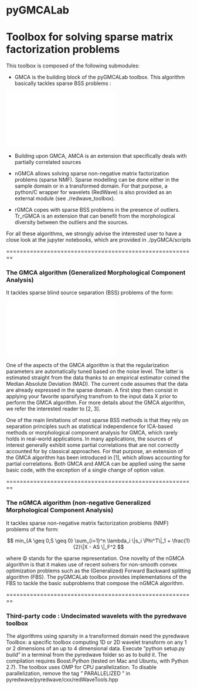 # pyGMCALab
Toolbox for solving sparse matrix factorization problems
========================================================

This toolbox is composed of the following submodules:

* GMCA is the building block of the pyGMCALab toolbox. This algorithm basically tackles
sparse BSS problems :

![gmca](./Fig/gmca.pdf?raw=true)

* Building upon GMCA, AMCA is an extension that specifically deals with partially correlated sources

* nGMCA allows solving sparse non-negative matrix factorization problems (sparse NMF). Sparse modelling can be done
either in the sample domain or in a transformed domain. For that purpose, a python/C wrapper for wavelets (RedWave) is also
provided as an external module (see ./redwave_toolbox).

* rGMCA copes with sparse BSS problems in the presence of outliers. Tr_rGMCA is an extension that can benefit from the morphological
diversity between the outliers and the sources.

For all these algorithms, we strongly advise the interested user to have a close look at the jupyter notebooks, which are provided in ./pyGMCA/scripts

========================================================

### The GMCA algorithm (Generalized Morphological Component Analysis)
It tackles sparse blind source separation (BSS) problems of the form:

![ngmca](./Fig/ngmca.pdf?raw=true)

One of the aspects of the GMCA algorithm is that the regularization parameters are automatically tuned based on the noise level. The latter is estimated straight from the data thanks to an empirical estimator coined the Median Absolute Deviation (MAD).
The current code assumes that the data are already expressed in the sparse domain. A first step then consist in applying your favorite sparsifying transfrom to the input data X prior to perform the GMCA algorithm. For more details about the GMCA algorithm, we refer the interested reader to [2, 3].

One of the main limitations of most sparse BSS methods is that they rely on separation principles such as statistical independence for ICA-based methods or morphological component analysis for GMCA, which rarely holds in real-world applications. In many applications, the sources of interest generally exhibit some partial correlations that are not correctly accounted for by classical approaches. For that purpose, an extension of the GMCA algorithm has been introduced in [1], which allows accounting for partial correlations.
Both GMCA and AMCA can be applied using the same basic code, with the exception of a single change of option value.

========================================================

### The nGMCA algorithm (non-negative Generalized Morphological Component Analysis)

It tackles sparse non-negative matrix factorization problems (NMF) problems of the form:

$$ min_{A \geq 0,S \geq 0} \sum_{i=1}^n \lambda_i \|s_i \Phi^T\|_1 + \frac{1}{2}\|X - AS \|_F^2 $$

where Φ stands for the sparse representation. One novelty of the nGMCA algorithm is that it makes use of recent solvers for non-smooth convex optimization problems such as the (Generalized) Forward Backward splitting algorithm (FBS). The pyGMCALab toolbox provides implementations of the FBS to tackle the basic subproblems that compose the nGMCA algorithm.

========================================================

### Third-party code : Undecimated wavelets with the pyredwave toolbox

The algorithms using sparsity in a transformed domain need the pyredwave Toolbox: a specific toolbox computing 1D or 2D wavelet transform on any 1 or 2 dimensions of an up to 4 dimensional data. Execute ”python setup.py build” in a terminal from the pyredwave folder so as to build it. The compilation requires Boost.Python (tested on Mac and Ubuntu, with Python 2.7). The toolbox uses OMP for CPU parallelization. To disable parallelization, remove the tag ” PARALLELIZED ” in pyredwave/pyredwave/cxx/redWaveTools.hpp

